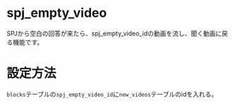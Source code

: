# spj_empty_video
SPJから空白の回答が来たら、spj_empty_video_idの動画を流し、聞く動画に戻る機能です。

# 設定方法
`blocks`テーブルの`spj_empty_video_id`に`new_videos`テーブルのidを入れる。